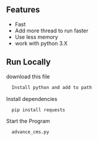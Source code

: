 
## Features

- Fast
- Add more thread to run faster
- Use less memory
- work with python 3.X


## Run Locally

download this file

```bash
  Install python and add to path
```



Install dependencies

```bash
  pip install requests
```

Start the Program

```bash
  advance_cms.py
```

